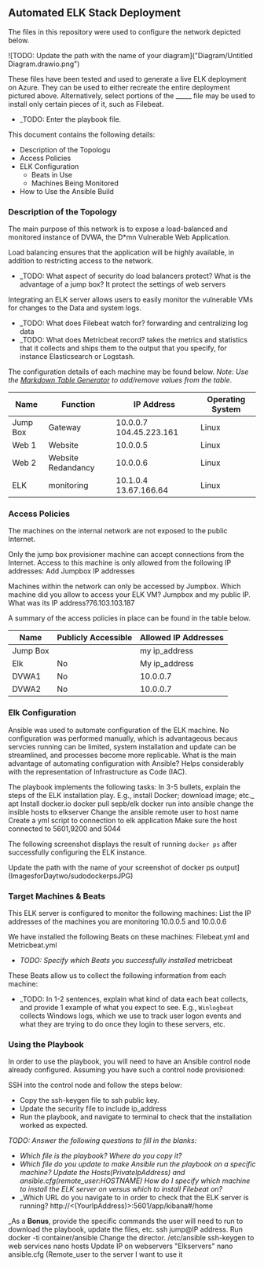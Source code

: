 ## Automated ELK Stack Deployment

The files in this repository were used to configure the network depicted below.

![TODO: Update the path with the name of your diagram]("Diagram/Untitled Diagram.drawio.png")

These files have been tested and used to generate a live ELK deployment on Azure. They can be used to either recreate the entire deployment pictured above. Alternatively, select portions of the _____ file may be used to install only certain pieces of it, such as Filebeat.

  - _TODO: Enter the playbook file.

This document contains the following details:
- Description of the Topologu
- Access Policies
- ELK Configuration
  - Beats in Use
  - Machines Being Monitored
- How to Use the Ansible Build


### Description of the Topology

The main purpose of this network is to expose a load-balanced and monitored instance of DVWA, the D*mn Vulnerable Web Application.

Load balancing ensures that the application will be highly available, in addition to restricting access to the network.
- _TODO: What aspect of security do load balancers protect? What is the advantage of a jump box? It protect the settings of web servers

Integrating an ELK server allows users to easily monitor the vulnerable VMs for changes to the Data and system logs.
- _TODO: What does Filebeat watch for? forwarding and centralizing log data
- _TODO: What does Metricbeat record? takes the metrics and statistics that it collects and ships them to the output that you specify, for instance Elasticsearch or Logstash.

The configuration details of each machine may be found below.
_Note: Use the [Markdown Table Generator](http://www.tablesgenerator.com/markdown_tables) to add/remove values from the table_.

| Name     | Function | IP Address | Operating System |
|----------|----------|------------|------------------|
| Jump Box | Gateway  | 10.0.0.7 104.45.223.161| Linux|
| Web 1    | Website  |10.0.0.5    | Linux            |
| Web  2   |Website Redandancy| 10.0.0.6       | Linux|
| ELK      | monitoring| 10.1.0.4 13.67.166.64 | Linux|

### Access Policies

The machines on the internal network are not exposed to the public Internet. 

Only the jump box provisioner machine can accept connections from the Internet. Access to this machine is only allowed from the following IP addresses:
Add Jumpbox IP addresses

Machines within the network can only be accessed by Jumpbox.
Which machine did you allow to access your ELK VM? Jumpbox and my public IP. What was its IP address?76.103.103.187

A summary of the access policies in place can be found in the table below.

| Name     | Publicly Accessible | Allowed IP Addresses |
|----------|---------------------|----------------------|
|Jump Box  |                     | my ip_address        |
|Elk       |    No               | My ip_address        |
|DVWA1     |    No               |10.0.0.7              |
|DVWA2     |    No               |10.0.0.7              |

### Elk Configuration

Ansible was used to automate configuration of the ELK machine. No configuration was performed manually, which is advantageous becaus servcies running can be limited, system installation and update can be streamlined, and processes become more replicable.
What is the main advantage of automating configuration with Ansible?  Helps considerably with the representation of Infrastructure as Code (IAC).

The playbook implements the following tasks:
In 3-5 bullets, explain the steps of the ELK installation play. E.g., install Docker; download image; etc._
apt Install docker.io
docker pull sepb/elk
docker run into ansible
change the insible hosts to elkserver
Change the ansible remote user to host name
Create a yml script to connection to elk application
Make sure the host connected to 5601,9200 and 5044


The following screenshot displays the result of running `docker ps` after successfully configuring the ELK instance.

Update the path with the name of your screenshot of docker ps output](ImagesforDaytwo/sudodockerpsJPG)


### Target Machines & Beats
This ELK server is configured to monitor the following machines:
List the IP addresses of the machines you are monitoring 10.0.0.5 and 10.0.0.6

We have installed the following Beats on these machines: Filebeat.yml and Metricbeat.yml
- _TODO: Specify which Beats you successfully installed_ metricbeat

These Beats allow us to collect the following information from each machine:
- _TODO: In 1-2 sentences, explain what kind of data each beat collects, and provide 1 example of what you expect to see. E.g., `Winlogbeat` collects Windows logs, which we use to track user logon events and what they are trying to do once they login to these servers, etc.

### Using the Playbook
In order to use the playbook, you will need to have an Ansible control node already configured. Assuming you have such a control node provisioned: 

SSH into the control node and follow the steps below:
- Copy the ssh-keygen file to ssh public key.
- Update the security file to include ip_address
- Run the playbook, and navigate to terminal to check that the installation worked as expected.

_TODO: Answer the following questions to fill in the blanks:_
- _Which file is the playbook? Where do you copy it?_
- _Which file do you update to make Ansible run the playbook on a specific machine?  Update the Hosts(PrivateIpAddress) and ansible.cfg(remote_user:HOSTNAME) How do I specify which machine to install the ELK server on versus which to install Filebeat on?_
- _Which URL do you navigate to in order to check that the ELK server is running? http://<(YourIpAddress)>:5601/app/kibana#/home

_As a **Bonus**, provide the specific commands the user will need to run to download the playbook, update the files, etc.
ssh jump@IP address.
Run docker -ti container/ansible
Change the director. /etc/ansible
ssh-keygen to web services
nano hosts Update IP on webservers "Elkservers"
nano ansible.cfg (Remote_user to the server I want to use it
